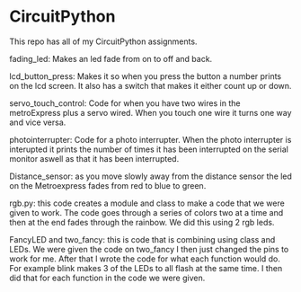 # CircuitPython
This repo has all of my CircuitPython assignments. 

fading_led: Makes an led fade from on to off and back.
 
lcd_button_press: Makes it so when you press the button a number prints on the lcd screen. It also has a switch that makes it either count up or down.
 
servo_touch_control: Code for when you have two wires in the metroExpress plus a servo wired. When you touch one wire it turns one way and vice versa.
 
photointerrupter: Code for a photo interrupter. When the photo interrupter is interupted it prints the number of times it has been interrupted on the serial monitor aswell as that it has been interrupted.

Distance_sensor: as you move slowly away from the distance sensor the led on the Metroexpress fades from red to blue to green. 

rgb.py: this code creates a module and class to make a code that we were given to work. The code goes through a series of colors two at a time and then at the end fades through the rainbow. We did this using 2 rgb leds.

FancyLED and two_fancy: this is code that is combining using class and LEDs. We were given the code on two_fancy I then just changed the pins to work for me. After that I wrote the code for what each function would do. For example blink makes 3 of the LEDs to all flash at the same time. I then did that for each function in the code we were given.
